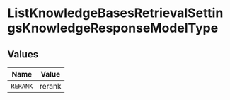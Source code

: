 # ListKnowledgeBasesRetrievalSettingsKnowledgeResponseModelType


## Values

| Name     | Value    |
| -------- | -------- |
| `RERANK` | rerank   |